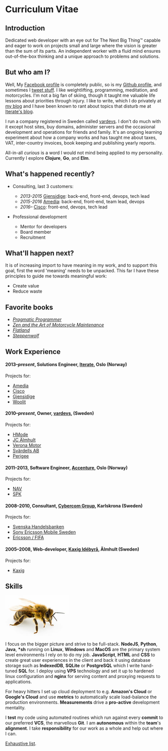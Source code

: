 # Curriculum Vitae

## Introduction
Dedicated web developer with an eye out for The Next Big Thing™ capable and
eager to work on projects small and large where the vision is greater than
the sum of its parts. An independent worker with a fluid mind ensures
out-of-the-box thinking and a unique approach to problems and solutions.

## But who am I?
Well, My [Facebook profile](https://www.facebook.com/varlfu) is completely public, so is my [Github profile](https://github.com/varl), and sometimes I [tweet stuff](https://twitter.com/varlx). I like weightlifting, programming, meditation, and motorcycles. I'm not a big fan of skiing, though it taught me valuable life lessons about priorities through injury. I like to write, which I do privately at [my blog](http://www.vlv.io) and I have been known to rant about topics that disturb me at [Iterate's blog](https://blog.iterate.no/author/vikvar/).

I run a company registered in Sweden called [vardevs](http://www.vardevs.se). I don't do much with it except host sites, buy domains, administer servers and the occasional development and operations for friends and family. It's an ongoing learning experiment about how a company works and has taught me about taxes, VAT, inter-country invoices, book keeping and publishing yearly reports.

All-in-all _curious_ is a word I would not mind being applied to my personality. Currently I explore **Clojure**, **Go**, and **Elm**.

## What's happened recently?
- Consulting, last 3 customers:
  - _2013-2015_ [Gjensidige](https://github.com/varl/cv/blob/master/PROJECTS.md#gjensidige): back-end, front-end, devops, tech lead
  - _2015-2016_ [Amedia](https://github.com/varl/cv/blob/master/PROJECTS.md#amedia): back-end, front-end, team lead, devops
  - _2016&ndash;_ [Cisco](https://github.com/varl/cv/blob/master/PROJECTS.md#cisco-systems): front-end, devops, tech lead

- Professional development
  - Mentor for developers
  - Board member
  - Recruitment

## What'll happen next?
It is of increasing import to have meaning in my work, and to support this goal, first
the word 'meaning' needs to be unpacked. This far I have these principles to guide me towards meaningful work:

- Create value
- Reduce waste

## Favorite books
- [_Pragmatic Programmer_](https://en.wikipedia.org/wiki/The_Pragmatic_Programmer)
- [_Zen and the Art of Motorcycle Maintenance_](https://en.wikipedia.org/wiki/Zen_and_the_Art_of_Motorcycle_Maintenance)
- [_Flatland_](https://en.wikipedia.org/wiki/Flatland)
- [_Steppenwolf_](https://en.wikipedia.org/wiki/Steppenwolf_(novel))

## Work Experience
#### 2013&ndash;*present*, Solutions Engineer, [Iterate](http://iterate.no), Oslo (Norway)

Projects for:
  - [Amedia](https://github.com/varl/cv/blob/master/PROJECTS.md#amedia)
  - [Cisco](https://github.com/varl/cv/blob/master/PROJECTS.md#cisco-systems)
  - [Gjensidige](https://github.com/varl/cv/blob/master/PROJECTS.md#gjensidige)
  - [Woolit](https://github.com/varl/cv/blob/master/PROJECTS.md#woolit)

#### 2010&ndash;*present*, Owner, [vardevs](http://vardevs.se), (Sweden)

Projects for:
- [HMode](https://github.com/varl/cv/blob/master/PROJECTS.md#hmode)
- [JC Älmhult](https://github.com/varl/cv/blob/master/PROJECTS.md#jc-Älmhult)
- [Verona Motor](https://github.com/varl/cv/blob/master/PROJECTS.md#verona-motor)
- [Svärdells AB](https://github.com/varl/cv/blob/master/PROJECTS.md#svärdells-ab)
- [Perigee](https://github.com/varl/cv/blob/master/PROJECTS.md#perigee)

#### 2011&ndash;2013, Software Engineer, [Accenture](http://accenture.com), Oslo (Norway)

Projects for: 
  - [NAV](https://github.com/varl/cv/blob/master/PROJECTS.md#nav)
  - [SPK](https://github.com/varl/cv/blob/master/PROJECTS.md#spk)

#### 2008&ndash;2010, Consultant, [Cybercom Group](http://cybercom.se), Karlskrona (Sweden)

Projects for:
- [Svenska Handelsbanken](https://github.com/varl/cv/blob/master/PROJECTS.md#svenska-handelsbanken)
- [Sony Ericsson Mobile Sweden](https://github.com/varl/cv/blob/master/PROJECTS.md#sony-ericsson)
- [Ericsson / FIFA](https://github.com/varl/cv/blob/master/PROJECTS.md#ericsson)

#### 2005&ndash;2008, Web-developer, [Kaxig Idébyrå](http://kaxig.com), Älmhult (Sweden)

Projects for:
- [Kaxig](https://github.com/varl/cv/blob/master/PROJECTS.md#kaxig)

## Skills
![Buzz...buzz..buzz](res/buzz.jpg)

I focus on the bigger picture and strive to be full-stack. **NodeJS**, **Python**, **Java**, **\*sh** running on **Linux**, **Windows** and **MacOS** are the primary system level environments I rely on to do my job. **JavaScript**, **HTML** and **CSS** to create great user experiences in the client and back it using database storage such as **IndexedDB**, **SQLite** or **PostgreSQL** which I write hand-tuned **SQL** for. I deploy using **VPS** technology and set it up to hardened linux configuration and **nginx** for serving content and proxying requests to applications.

For heavy hitters I set up cloud deployment to e.g. **Amazon's Cloud** or **Google's Cloud** and use **metrics** to automatically scale load-balance the production environments. **Measurements** drive a **pro-active** development mentality.

I **test** my code using automated routines which run against every **commit** to our preferred **VCS**, the marvellous **Git**. I am **autonomous** within the **team**'s **alignment**. I take **responsibility** for our work as a whole and help out where I can.

[Exhaustive list](https://github.com/varl/cv/blob/master/SKILLS.md).
